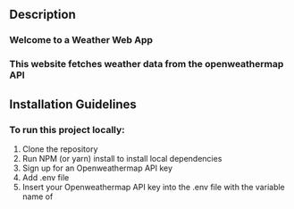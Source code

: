 

## Description 

### Welcome to a Weather Web App



### This website fetches weather data from the openweathermap API 





## Installation Guidelines 


### To run this project locally: 

1. Clone the repository 
2. Run NPM (or yarn) install to install local dependencies 
3. Sign up for an Openweathermap API key 
4. Add .env file
4. Insert your Openweathermap API key into the .env file with the variable name of